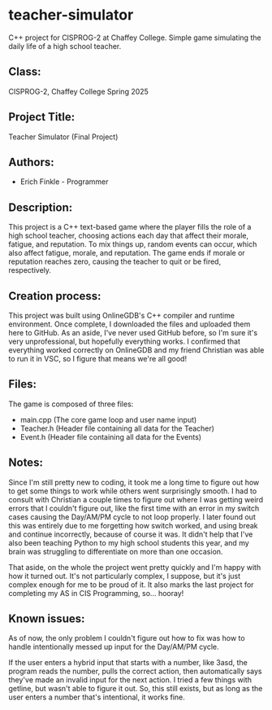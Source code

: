 # teacher-simulator
C++ project for CISPROG-2 at Chaffey College. Simple game simulating the daily life of a high school teacher.

## Class:
CISPROG-2, Chaffey College Spring 2025

## Project Title:
Teacher Simulator (Final Project)

## Authors:
 - Erich Finkle - Programmer

## Description:
This project is a C++ text-based game where the player fills the role of a high school teacher, choosing actions each day that affect their morale, fatigue, and reputation.
To mix things up, random events can occur, which also affect fatigue, morale, and reputation.  The game ends if morale or reputation reaches zero, causing the teacher to quit or be fired, respectively.

## Creation process:
This project was built using OnlineGDB's C++ compiler and runtime environment. Once complete, I downloaded the files and uploaded them here to GitHub.
As an aside, I've never used GitHub before, so I'm sure it's very unprofessional, but hopefully everything works.
I confirmed that everything worked correctly on OnlineGDB and my friend Christian was able to run it in VSC, so I figure that means we're all good!

## Files:
The game is composed of three files:
- main.cpp (The core game loop and user name input)
- Teacher.h (Header file containing all data for the Teacher)
- Event.h (Header file containing all data for the Events)

## Notes:
Since I'm still pretty new to coding, it took me a long time to figure out how to get some things to work while others went surprisingly smooth. 
I had to consult with Christian a couple times to figure out where I was getting weird errors that I couldn't figure out, like the first time with an error in my switch cases causing the Day/AM/PM cycle to not loop properly.
I later found out this was entirely due to me forgetting how switch worked, and using break and continue incorrectly, because of course it was.
It didn't help that I've also been teaching Python to my high school students this year, and my brain was struggling to differentiate on more than one occasion.

  That aside, on the whole the project went pretty quickly and I'm happy with how it turned out. It's not particularly complex, I suppose, but it's just complex enough for me to be proud of it.
  It also marks the last project for completing my AS in CIS Programming, so... hooray!

## Known issues:
As of now, the only problem I couldn't figure out how to fix was how to handle intentionally messed up input for the Day/AM/PM cycle. 

  If the user enters a hybrid input that starts with a number, like 3asd, the program reads the number, pulls the correct action, then automatically says they've made an invalid input for the next action.
  I tried a few things with getline, but wasn't able to figure it out. So, this still exists, but as long as the user enters a number that's intentional, it works fine.
